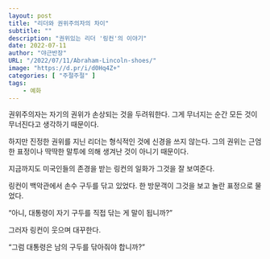 ```yaml
---
layout: post 
title: "리더와 권위주의자의 차이"
subtitle: ""
description: "권위있는 리더 '링컨'의 이야기"
date: 2022-07-11
author: "야근반장"
URL: "/2022/07/11/Abraham-Lincoln-shoes/"
image: "https://d.pr/i/d0Hq4Z+"
categories: [ "주절주절" ]
tags:
    - 예화
---
```


권위주의자는 자기의 권위가 손상되는 것을 두려워한다. 그게 무너지는 순간 모든 것이 무너진다고 생각하기 때문이다. 

하지만 진정한 권위를 지닌 리더는 형식적인 것에 신경을 쓰지 않는다. 그의 권위는 근엄한 표정이나 딱딱한 말투에 의해 생겨난 것이 아니기 때문이다. 

지금까지도 미국인들의 존경을 받는 링컨의 일화가 그것을 잘 보여준다.

링컨이 백악관에서 손수 구두를 닦고 있었다. 한 방문객이 그것을 보고 놀란 표정으로 물었다.

“아니, 대통령이 자기 구두를 직접 닦는 게 말이 됩니까?”

그러자 링컨이 웃으며 대꾸한다.

“그럼 대통령은 남의 구두를 닦아줘야 합니까?”
